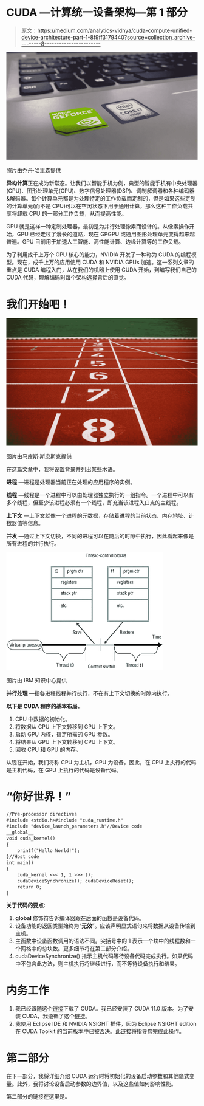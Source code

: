 # CUDA —计算统一设备架构—第 1 部分

> 原文：<https://medium.com/analytics-vidhya/cuda-compute-unified-device-architecture-part-1-8f9ff3179440?source=collection_archive---------8----------------------->

![](img/2872f92cddf63a1034d7cf621c7d3682.png)

照片由乔丹·哈里森提供

**异构计算**正在成为新常态。让我们以智能手机为例，典型的智能手机有中央处理器(CPU)、图形处理单元(GPU)、数字信号处理器(DSP)、调制解调器和各种编码器&解码器。每个计算单元都是为处理特定的工作负载而定制的，但是如果这些定制的计算单元(而不是 CPU)可以在空闲状态下用于通用计算，那么这种工作负载共享将卸载 CPU 的一部分工作负载，从而提高性能。

GPU 就是这样一种定制处理器，最初是为并行处理像素而设计的。从像素操作开始，GPU 已经走过了漫长的道路，现在 GPGPU 或通用图形处理单元变得越来越普遍。GPU 目前用于加速人工智能、高性能计算、边缘计算等的工作负载。

为了利用成千上万个 GPU 核心的能力，NVIDIA 开发了一种称为 CUDA 的编程模型。现在，成千上万的应用使用 CUDA 和 NVIDIA GPUs 加速。这一系列文章的重点是 CUDA 编程入门，从在我们的机器上使用 CUDA 开始，到编写我们自己的 CUDA 代码，理解编码时每个架构选择背后的直觉。

# 我们开始吧！

![](img/8cd09b2040d2d098263730c493af27cb.png)

图片由马库斯·斯皮斯克提供

在这篇文章中，我将设置背景并列出某些术语。

**进程** —进程是处理器当前正在处理的应用程序的实例。

**线程** —线程是一个进程中可以由处理器独立执行的一组指令。一个进程中可以有多个线程，但至少该进程必须有一个线程，即充当该进程入口点的主线程。

**上下文** —上下文就像一个进程的元数据，存储着进程的当前状态、内存地址、计数器值等信息。

**并发** —通过上下文切换，不同的进程可以在随后的时隙中执行，因此看起来像是所有进程的并行执行。

![](img/ba680485cf9f44de23b2c516e020986d.png)

图片由 IBM 知识中心提供

**并行处理** —指各进程线程并行执行，不在有上下文切换的时隙内执行。

**以下是 CUDA 程序的基本布局**，

1.  CPU 中数据的初始化。
2.  将数据从 CPU 上下文转移到 GPU 上下文。
3.  启动 GPU 内核，指定所需的 GPU 参数。
4.  将结果从 GPU 上下文转移到 CPU 上下文。
5.  回收 CPU 和 GPU 的内存。

从现在开始，我们将称 CPU 为主机，GPU 为设备。因此，在 CPU 上执行的代码是主机代码，在 GPU 上执行的代码是设备代码。

# “你好世界！”

```
//Pre-processor directives
#include <stdio.h>#include "cuda_runtime.h"
#include "device_launch_parameters.h"//Device code
__global__
void cuda_kernel()
{
    printf("Hello World!");
}//Host code
int main()
{
    cuda_kernel <<< 1, 1 >>> ();
    cudaDeviceSynchronize(); cudaDeviceReset();  
    return 0;
}
```

**关于代码的要点:**

1.  **__global__** 修饰符告诉编译器跟在后面的函数是设备代码。
2.  设备功能的返回类型始终为“**无效**”。应该声明显式语句来将数据从设备传输到主机。
3.  主函数中设备函数调用的语法不同。尖括号中的 1 表示一个块中的线程数和一个网格中的总块数。更多细节将在第二部分介绍。
4.  cudaDeviceSynchronize() 指示主机代码等待设备代码完成执行。如果代码中不包含此方法，则主机执行将继续进行，而不等待设备执行和结果。

# 内务工作

1.  我已经跟随这个[链接](https://developer.nvidia.com/cuda-downloads)下载了 CUDA。我已经安装了 CUDA 11.0 版本。为了安装 CUDA，我遵循了这个[链接](https://docs.nvidia.com/cuda/cuda-installation-guide-linux/index.html)。
2.  我使用 Eclipse IDE 和 NVIDIA NSIGHT 插件，因为 Eclipse NSIGHT edition 在 CUDA Toolkit 的当前版本中已被否决。此[链接](https://docs.nvidia.com/cuda/nsight-eclipse-plugins-guide/index.html)将指导您完成此操作。

# **第二部分**

在下一部分，我将详细介绍 CUDA 运行时将初始化的设备启动参数和其他隐式变量。此外，我将讨论设备启动参数的边界值，以及这些值如何影响性能。

第二部分的链接在这里是。